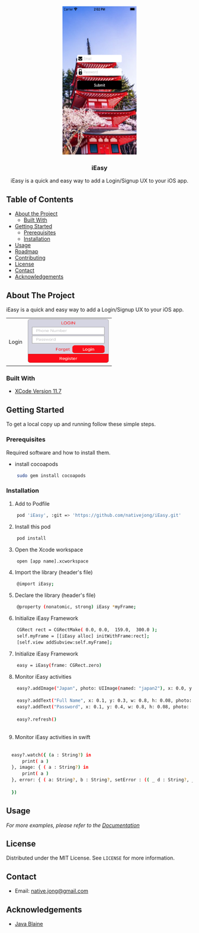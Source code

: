 <!--
*** Thanks for checking out this README Template. If you have a suggestion that would
*** make this better, please fork the repo and create a pull request or simply open
*** an issue with the tag "enhancement".
*** Thanks again! Now go create something AMAZING! :D
***
***
***
*** To avoid retyping too much info. Do a search and replace for the following:
*** github_username, repo_name, twitter_handle, email
-->





<!-- PROJECT SHIELDS -->
<!--
*** I'm using markdown "reference style" links for readability.
*** Reference links are enclosed in brackets [ ] instead of parentheses ( ).
*** See the bottom of this document for the declaration of the reference variables
*** for contributors-url, forks-url, etc. This is an optional, concise syntax you may use.
*** https://www.markdownguide.org/basic-syntax/#reference-style-links
-->

<!-- PROJECT LOGO -->
<br />
<p align="center">
  <a href="https://github.com/github_username/repo_name">
    <img src="/images/ieasy.png" alt="My cool logo" width="200" height="400"/>
  </a>

  <h3 align="center">iEasy</h3>

  <p align="center">
     iEasy is a quick and easy way to add a Login/Signup UX to your iOS app.
  </p>
</p>



<!-- TABLE OF CONTENTS -->
## Table of Contents

* [About the Project](#about-the-project)
  * [Built With](#built-with)
* [Getting Started](#getting-started)
  * [Prerequisites](#prerequisites)
  * [Installation](#installation)
* [Usage](#usage)
* [Roadmap](#roadmap)
* [Contributing](#contributing)
* [License](#license)
* [Contact](#contact)
* [Acknowledgements](#acknowledgements)



<!-- ABOUT THE PROJECT -->
## About The Project

iEasy is a quick and easy way to add a Login/Signup UX to your iOS app.
<table  border="0" >
  <tr>
    <td>Login</td>
    <td><img src="/images/login.png" width=220 height=120></td>
  </tr>
 </table>


### Built With

* [XCode Version 11.7](#about-the-project) 


<!-- GETTING STARTED -->
## Getting Started

To get a local copy up and running follow these simple steps.

### Prerequisites

Required software and how to install them.
* install cocoapods
```sh
    sudo gem install cocoapods 
```

### Installation

1. Add to Podfile
```sh
    pod 'iEasy', :git => 'https://github.com/nativejong/iEasy.git'
```
2. Install this pod
```sh
    pod install 
```

3. Open the Xcode workspace
```sh
    open [app name].xcworkspace 
```

4. Import the library (header's file)
```sh
    @import iEasy;
```

5. Declare the library (header's file)
```sh
    @property (nonatomic, strong) iEasy *myFrame;
```

6. Initialize iEasy Framework
```sh
    CGRect rect = CGRectMake( 0.0, 0.0,  159.0,  300.0 );
    self.myFrame = [[iEasy alloc] initWithFrame:rect];
    [self.view addSubview:self.myFrame];
```

7. Initialize iEasy Framework
```sh
    easy = iEasy(frame: CGRect.zero)
```

8. Monitor iEasy activities
```sh
    easy?.addImage("Japan", photo: UIImage(named: "japan2"), x: 0.0, y: 0.0, w: 1.0, h: 1.0 )

    easy?.addText("Full Name", x: 0.1, y: 0.3, w: 0.8, h: 0.08, photo: UIImage(named: "person") )
    easy?.addText("Password", x: 0.1, y: 0.4, w: 0.8, h: 0.08, photo:  UIImage(named: "key" ) )

    easy?.refresh()
    
```

9. Monitor iEasy activities in swift
```sh
    
  easy?.watch({ (a : String?) in
      print( a )
  }, image: { ( a : String?) in
      print( a )
  }, error: { ( a: String?, b : String?, setError : (( _ d : String?, _ e : UIColor?, _ k : Bool ) -> Void)?) in
      
  })


```



<!-- USAGE EXAMPLES -->
## Usage

_For more examples, please refer to the [Documentation](https://example.com)_



<!-- LICENSE -->
## License

Distributed under the MIT License. See `LICENSE` for more information.



<!-- CONTACT -->
## Contact
* Email: [native.jong@gmail.com]()

<!-- ACKNOWLEDGEMENTS -->
## Acknowledgements
* [Java Blaine]()

<!-- MARKDOWN LINKS & IMAGES -->
<!-- https://www.markdownguide.org/basic-syntax/#reference-style-links -->
[contributors-shield]: https://img.shields.io/github/contributors/github_username/repo.svg?style=flat-square
[contributors-url]: https://github.com/github_username/repo/graphs/contributors
[forks-shield]: https://img.shields.io/github/forks/github_username/repo.svg?style=flat-square
[forks-url]: https://github.com/github_username/repo/network/members
[stars-shield]: https://img.shields.io/github/stars/github_username/repo.svg?style=flat-square
[stars-url]: https://github.com/github_username/repo/stargazers
[issues-shield]: https://img.shields.io/github/issues/github_username/repo.svg?style=flat-square
[issues-url]: https://github.com/github_username/repo/issues
[license-shield]: https://img.shields.io/github/license/github_username/repo.svg?style=flat-square
[license-url]: https://github.com/github_username/repo/blob/master/LICENSE.txt
[linkedin-shield]: https://img.shields.io/badge/-LinkedIn-black.svg?style=flat-square&logo=linkedin&colorB=555
[linkedin-url]: https://linkedin.com/in/github_username
[product-screenshot]: images/screenshot.png